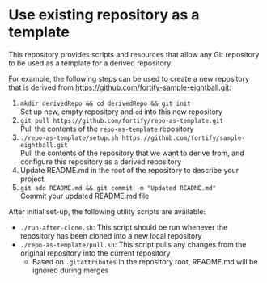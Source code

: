 # Use existing repository as a template

This repository provides scripts and resources that allow any Git repository to
be used as a template for a derived repository. 

For example, the following steps can be used to create a new repository that is derived 
from https://github.com/fortify-sample-eightball.git:

1. `mkdir derivedRepo && cd derivedRepo && git init`  
  Set up new, empty repository and `cd` into this new repository
2. `git pull https://github.com/fortify/repo-as-template.git`  
  Pull the contents of the `repo-as-template` repository
3. `./repo-as-template/setup.sh https://github.com/fortify/sample-eightball.git`  
  Pull the contents of the repository that we want to derive from, and configure this repository as a derived repository
4. Update README.md in the root of the repository to describe your project
5. `git add README.md && git commit -m "Updated README.md"`  
  Commit your updated README.md file
	
After initial set-up, the following utility scripts are available:
* `./run-after-clone.sh`: This script should be run whenever the repository has been cloned into a new local repository
* `./repo-as-template/pull.sh`: This script pulls any changes from the original repository into the current repository
    * Based on `.gitattributes` in the repository root, README.md will be ignored during merges





